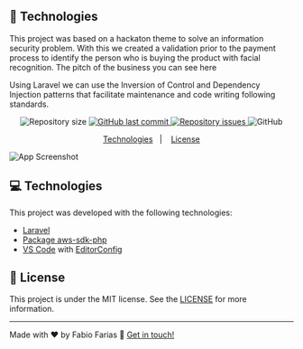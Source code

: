 ## :bell: Technologies

This project was based on a hackaton theme to solve an information security problem. With this we created a validation prior to the payment process to identify the person who is buying the product with facial recognition. The pitch of the business you can see here 

[youtube]: https://www.youtube.com/watch?v=8ivHBElRf5g&feature=youtu.be


Using Laravel we can use the Inversion of Control and Dependency Injection patterns that facilitate maintenance and code writing following standards.


<p align="center">
  <img alt="Repository size" src="https://img.shields.io/github/repo-size/frf/token-recognition-laravel-hackaton.svg">
  <a href="https://github.com/frf/token-recognition-laravel-hackaton/commits/master">
    <img alt="GitHub last commit" src="https://img.shields.io/github/last-commit/frf/token-recognition-laravel-hackaton.svg">
  </a>

  <a href="https://github.com/frf/token-recognition-laravel-hackaton/issues">
    <img alt="Repository issues" src="https://img.shields.io/github/issues/frf/token-recognition-laravel-hackaton.svg">
  </a>

  <img alt="GitHub" src="https://img.shields.io/github/license/frf/token-recognition-laravel-hackaton.svg">
</p>

<p align="center">
  <a href="#frf">Technologies</a>&nbsp;&nbsp;&nbsp;|&nbsp;&nbsp;&nbsp;
  <a href="#memo-license">License</a>
</p>

![App Screenshot](https://website.app2u.co/images/screens/screenshot_home.png)

## :computer: Technologies
This project was developed with the following technologies:

- [Laravel](https://laravel.com/)
- [Package aws-sdk-php](https://github.com/aws/aws-sdk-php)
- [VS Code][vscode] with [EditorConfig][vceditconfig]

## :memo: License

This project is under the MIT license. See the [LICENSE](https://github.com/frf/token-recognition-laravel-hackaton/blob/master/LICENSE) for more information.

---

Made with ♥ by Fabio Farias :wave: [Get in touch!](https://linkedin.com/in/fabiorochafarias/)

[vscode]: https://code.visualstudio.com/
[vceditconfig]: https://marketplace.visualstudio.com/items?itemName=EditorConfig.EditorConfig
[vceslint]: https://marketplace.visualstudio.com/items?itemName=dbaeumer.vscode-eslint
[icons]: https://gist.github.com/rxaviers/7360908
